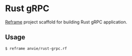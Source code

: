 Rust gRPC
==========

[Reframe](https://github.com/ansvia/reframe) project scaffold for building Rust gRPC application.

Usage
------

```
$ reframe anvie/rust-grpc.rf
```

